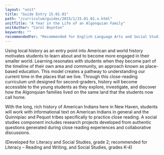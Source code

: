 ```yaml
---
layout: "unit"
title: "Guide Entry 15.01.01"
path: "/curriculum/guides/2015/1/15.01.01.x.html"
unitTitle: "A Year in the Life of an Algonquian Family"
unitAuthor: "Carol Boynton"
keywords: ""
recommendedFor: "Recommended for English Language Arts and Social Studies, grades K-4"
---
```

<main>
<p>
Using local history as an entry point into American and world history motivates students to learn about and to become more engaged in their smaller world. Learning resonates with students when they become part of the timeline of their own area and community, an approach known as place-based education. This model creates a pathway to understanding our current time in the places that we live. Through this close-reading curriculum unit designed for second-graders, history will become accessible to the young students as they explore, investigate, and discover how the Algonquian families lived on the same land that the students now call home.
</p>
<p>
With the long, rich history of American Indians here in New Haven, students will work with informational text on American Indians in general and the Quinnipiac and Pequot tribes specifically to practice close reading. A social studies component includes research projects developed from authentic questions generated during close reading experiences and collaborative discussions.
</p>
<p>
(Developed for Literacy and Social Studies, grade 2; recommended for Literacy – Reading and Writing, and Social Studies, grades K-4)
</p>
</main>